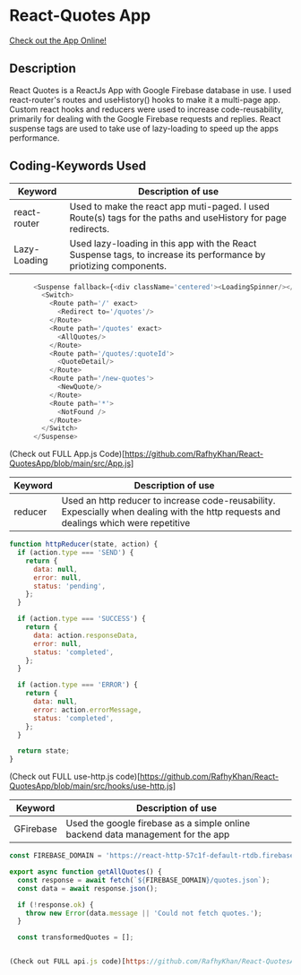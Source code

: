 # React-Quotes App

[Check out the App Online!](https://react-quotes-app.vercel.app/quotes)

## Description

React Quotes is a ReactJs App with Google Firebase database in use. I used
react-router's routes and useHistory() hooks to make it a multi-page app.
Custom react hooks and reducers were used to increase code-reusability, 
primarily for dealing with the Google Firebase requests and replies.
React suspense tags are used to take use of lazy-loading to speed up the
apps performance.  




## Coding-Keywords Used

| Keyword | Description of use |
| ------ | ----------- |
| react-router   | Used to make the react app muti-paged. I used Route(s) tags for the paths and useHistory for page redirects. |
| Lazy-Loading    | Used lazy-loading in this app with the React Suspense tags, to increase its performance by priotizing components.  |
``` js
      <Suspense fallback={<div className='centered'><LoadingSpinner/></div>}>
        <Switch>
          <Route path='/' exact>
            <Redirect to='/quotes'/>
          </Route>
          <Route path='/quotes' exact>
            <AllQuotes/>
          </Route>
          <Route path='/quotes/:quoteId'>
            <QuoteDetail/>
          </Route>
          <Route path='/new-quotes'>
            <NewQuote/>
          </Route>
          <Route path='*'>
            <NotFound />
          </Route>
        </Switch>
      </Suspense>
```
(Check out FULL App.js Code)[https://github.com/RafhyKhan/React-QuotesApp/blob/main/src/App.js]



| Keyword | Description of use |
| ------ | ----------- |
| reducer | Used an http reducer to increase code-reusability. Expescially when dealing with the http requests and dealings which were repetitive |
``` js
function httpReducer(state, action) {
  if (action.type === 'SEND') {
    return {
      data: null,
      error: null,
      status: 'pending',
    };
  }

  if (action.type === 'SUCCESS') {
    return {
      data: action.responseData,
      error: null,
      status: 'completed',
    };
  }

  if (action.type === 'ERROR') {
    return {
      data: null,
      error: action.errorMessage,
      status: 'completed',
    };
  }

  return state;
}
```
(Check out FULL use-http.js code)[https://github.com/RafhyKhan/React-QuotesApp/blob/main/src/hooks/use-http.js]



| Keyword | Description of use |
| ------ | ----------- |
| GFirebase    | Used the google firebase as a simple online backend data management for the app |
``` js
const FIREBASE_DOMAIN = 'https://react-http-57c1f-default-rtdb.firebaseio.com';

export async function getAllQuotes() {
  const response = await fetch(`${FIREBASE_DOMAIN}/quotes.json`);
  const data = await response.json();

  if (!response.ok) {
    throw new Error(data.message || 'Could not fetch quotes.');
  }

  const transformedQuotes = [];


(Check out FULL api.js code)[https://github.com/RafhyKhan/React-QuotesApp/blob/main/src/lib/api.js]
```